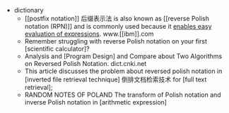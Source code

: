 - dictionary 
    - [[postfix notation]] 后缀表示法 is also known as [[reverse Polish notation (RPN)]] and is commonly used because it [enables easy evaluation of expressions](((Y6gIj10_f))). www.[[ibm]].com
    - Remember struggling with reverse Polish notation on your first [scientific calculator]? 
    - Analysis and [Program Design] and Compare about Two Algorithms on Reversed Polish Notation. dict.cnki.net
    - This article discusses the problem about reversed polish notation in [inverted file retrieval technique] 倒排文档检索技术 for [full text retrieval]; 
    - RANDOM NOTES OF POLAND The transform of Polish notation and inverse Polish notation in [arithmetic expression] 
